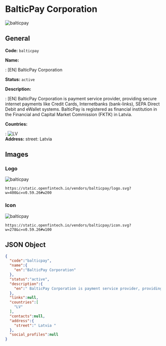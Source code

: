 
# BalticPay Corporation 
![balticpay](https://static.openfintech.io/vendors/balticpay/logo.svg?w=400&c=v0.59.26#w200)  

## General 
 
**Code:** `balticpay` 
 
**Name:** 
 
:	[EN] BalticPay Corporation 
 
**Status:** `active` 
 
**Description:** 
 
: [EN]  BalticPay Corporation is payment service provider, providing secure internet payments like Credit Cards, Internetbanks (bank-links), SEPA Direct Debit and eWallet systems. BalticPay is registered as financial institution in the Financial and Capital Market Commission (FKTK) in Latvia.  
 
 
**Countries:** 
 
:	![LV](https://cdnjs.cloudflare.com/ajax/libs/flag-icon-css/3.3.0/flags/4x3/lv.svg#w24)  
**Address:** 
street:  Latvia  

## Images 

### Logo 
 
![balticpay](https://static.openfintech.io/vendors/balticpay/logo.svg?w=400&c=v0.59.26#w200)  

```
https://static.openfintech.io/vendors/balticpay/logo.svg?w=400&c=v0.59.26#w200
```  

### Icon 
 
![balticpay](https://static.openfintech.io/vendors/balticpay/icon.svg?w=278&c=v0.59.26#w100)  

```
https://static.openfintech.io/vendors/balticpay/icon.svg?w=278&c=v0.59.26#w100
```  

## JSON Object 

```json
{
  "code":"balticpay",
  "name":{
    "en":"BalticPay Corporation"
  },
  "status":"active",
  "description":{
    "en":" BalticPay Corporation is payment service provider, providing secure internet payments like Credit Cards, Internetbanks (bank-links), SEPA Direct Debit and eWallet systems. BalticPay is registered as financial institution in the Financial and Capital Market Commission (FKTK) in Latvia. "
  },
  "links":null,
  "countries":[
    "LV"
  ],
  "contacts":null,
  "address":{
    "street":" Latvia "
  },
  "social_profiles":null
}
```  
